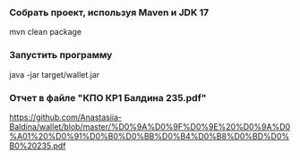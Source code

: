 ### Собрать проект, используя Maven и JDK 17
mvn clean package
### Запустить программу
java -jar target/wallet.jar
### Отчет в файле "КПО КР1 Балдина 235.pdf"
https://github.com/Anastasiia-Baldina/wallet/blob/master/%D0%9A%D0%9F%D0%9E%20%D0%9A%D0%A01%20%D0%91%D0%B0%D0%BB%D0%B4%D0%B8%D0%BD%D0%B0%20235.pdf
